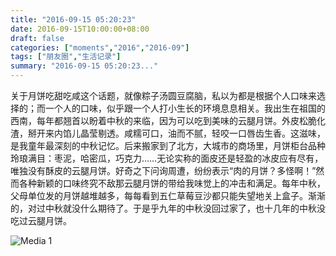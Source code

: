 ```yaml
---
title: "2016-09-15 05:20:23"
date: 2016-09-15T10:00:00+08:00
draft: false
categories: ["moments","2016","2016-09"]
tags: ["朋友圈","生活记录"]
summary: "2016-09-15 05:20:23..."
---
```


关于月饼吃甜吃咸这个话题，就像粽子汤圆豆腐脑，私以为都是根据个人口味来选择的；而一个人的口味，似乎跟一个人打小生长的环境息息相关。我出生在祖国的西南，每年都翘首以盼着中秋的来临，因为可以吃到美味的云腿月饼。外皮松脆化渣，掰开来内馅儿晶莹剔透。咸糯可口，油而不腻，轻咬一口唇齿生香。这滋味，是我童年最深刻的中秋记忆。后来搬家到了北方，大城市的商场里，月饼柜台品种玲琅满目：枣泥，哈密瓜，巧克力……无论实称的面皮还是轻盈的冰皮应有尽有，唯独没有酥皮的云腿月饼。好奇之下问询周遭，纷纷表示“肉的月饼？多怪啊！”然而各种新颖的口味终究不敌那云腿月饼的带给我味觉上的冲击和满足。每年中秋，父母单位发的月饼越堆越多，每每看到五仁草莓豆沙都只能失望地关上盒子。渐渐的，对过中秋就没什么期待了。于是乎九年的中秋没回过家了，也十几年的中秋没吃过云腿月饼。

![Media 1](/Moments/photos/2016-09-15/201609150520230.jpg)

